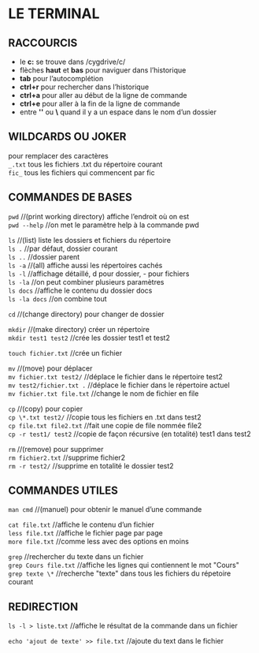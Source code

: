 # LE TERMINAL

## RACCOURCIS

- le **c:** se trouve dans /cygdrive/c/
- flèches **haut** et **bas** pour naviguer dans l’historique
- **tab** pour l’autocomplétion
- **ctrl+r** pour rechercher dans l’historique
- **ctrl+a** pour aller au début de la ligne de commande
- **ctrl+e** pour aller à la fin de la ligne de commande
- entre **''** ou **\\** quand il y a un espace dans le nom d’un dossier

## WILDCARDS OU JOKER

pour remplacer des caractères  
`_.txt` tous les fichiers .txt du répertoire courant  
`fic_` tous les fichiers qui commencent par fic

## COMMANDES DE BASES

`pwd` //(print working directory) affiche l’endroit où on est  
`pwd --help` //on met le paramètre help à la commande pwd

`ls` //(list) liste les dossiers et fichiers du répertoire  
`ls .` //par défaut, dossier courant  
`ls ..` //dossier parent  
`ls -a` //(all) affiche aussi les répertoires cachés  
`ls -l` //affichage détaillé, d pour dossier, - pour fichiers  
`ls -la` //on peut combiner plusieurs paramètres  
`ls docs` //affiche le contenu du dossier docs  
`ls -la docs` //on combine tout

`cd` //(change directory) pour changer de dossier

`mkdir` //(make directory) créer un répertoire  
`mkdir test1 test2` //crée les dossier test1 et test2

`touch fichier.txt` //crée un fichier

`mv` //(move) pour déplacer  
`mv fichier.txt test2/` //déplace le fichier dans le répertoire test2  
`mv test2/fichier.txt .` //déplace le fichier dans le répertoire actuel  
`mv fichier.txt file.txt` //change le nom de fichier en file

`cp` //(copy) pour copier  
`cp \*.txt test2/` //copie tous les fichiers en .txt dans test2  
`cp file.txt file2.txt` //fait une copie de file nommée file2  
`cp -r test1/ test2` //copie de façon récursive (en totalité) test1 dans test2

`rm` //(remove) pour supprimer  
`rm fichier2.txt` //supprime fichier2  
`rm -r test2/` //supprime en totalité le dossier test2

## COMMANDES UTILES

`man cmd` //(manuel) pour obtenir le manuel d’une commande

`cat file.txt` //affiche le contenu d’un fichier  
`less file.txt` //affiche le fichier page par page  
`more file.txt` //comme less avec des options en moins

`grep` //rechercher du texte dans un fichier  
`grep Cours file.txt` //affiche les lignes qui contiennent le mot "Cours"  
`grep texte \*` //recherche "texte" dans tous les fichiers du répetoire courant

## REDIRECTION

`ls -l > liste.txt` //affiche le résultat de la commande dans un fichier

`echo 'ajout de texte' >> file.txt` //ajoute du text dans le fichier
